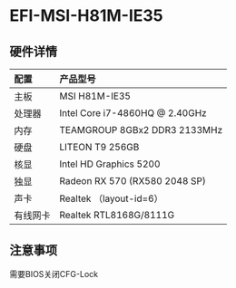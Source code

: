 EFI-MSI-H81M-IE35
========

## 硬件详情

| 配置     | 产品型号                                                   |
| :------- | :------------------------------------------------------- |
| 主板     | MSI H81M-IE35                                             |
| 处理器   | Intel Core i7-4860HQ @ 2.40GHz                            |
| 内存     | TEAMGROUP 8GBx2 DDR3 2133MHz                              |
| 硬盘     | LITEON T9  256GB                                          |
| 核显     | Intel HD Graphics 5200                                   |
| 独显     | Radeon RX 570 (RX580 2048 SP)                             |
| 声卡     | Realtek       （layout-id=6）                            |
| 有线网卡 | Realtek RTL8168G/8111G                                   |

## 注意事项

需要BIOS关闭CFG-Lock
